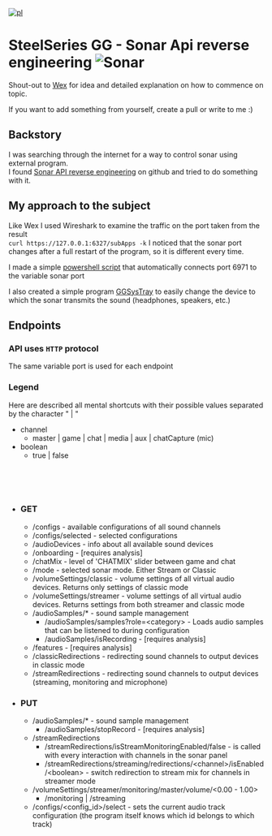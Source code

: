 [![pl](https://img.shields.io/badge/lang-pl-red.svg)](README.pl.md)

# SteelSeries GG - Sonar Api reverse engineering ![Sonar](sonar.ico)

Shout-out to [Wex](https://github.com/wex) for idea and detailed explanation on how to commence on topic.

If you want to add something from yourself, create a pull or write to me :)

## **Backstory**

I was searching through the internet for a way to control sonar using external program.  
I found [Sonar API reverse engineering](https://github.com/wex/sonar-rev) on github and tried to do something with it.

## My approach to the subject

Like Wex I used Wireshark to examine the traffic on the port taken from the result <br>
`curl https://127.0.0.1:6327/subApps -k`
I noticed that the sonar port changes after a full restart of the program, so it is different every time.

I made a simple [powershell script](get_server_address.ps1) that automatically connects port 6971 to the variable sonar port

I also created a simple program [GGSysTray](https://github.com/PrzemekkkYT/GGSysTray) to easily change the device to which the sonar transmits the sound (headphones, speakers, etc.)

## **Endpoints**

### **API uses `HTTP` protocol**

The same variable port is used for each endpoint

<h3>Legend</h3>
Here are described all mental shortcuts with their possible values ​​separated by the character " | "

- channel
  - master | game | chat | media | aux | chatCapture (mic)
- boolean
  - true | false

<br>
<br>
<br>

- ### GET

  - /configs - available configurations of all sound channels
  - /configs/selected - selected configurations
  - /audioDevices - info about all available sound devices
  - /onboarding - [requires analysis]
  - /chatMix - level of 'CHATMIX' slider between game and chat
  - /mode - selected sonar mode. Either Stream or Classic
  - /volumeSettings/classic - volume settings of all virtual audio devices. Returns only settings of classic mode
  - /volumeSettings/streamer - volume settings of all virtual audio devices. Returns settings from both streamer and classic mode
  - /audioSamples/\* - sound sample management
    - /audioSamples/samples?role=\<category> - Loads audio samples that can be listened to during configuration
    - /audioSamples/isRecording - [requires analysis]
  - /features - [requires analysis]
  - /classicRedirections - redirecting sound channels to output devices in classic mode
  - /streamRedirections - redirecting sound channels to output devices (streaming, monitoring and microphone)

- ### PUT
  - /audioSamples/\* - sound sample management
    - /audioSamples/stopRecord - [requires analysis]
  - /streamRedirections
    - /streamRedirections/isStreamMonitoringEnabled/false - is called with every interaction with channels in the sonar panel
    - /streamRedirections/streaming/redirections/\<channel>/isEnabled/\<boolean> - switch redirection to stream mix for channels in streamer mode
  - /volumeSettings/streamer/monitoring/master/volume/<0.00 - 1.00>
    - /monitoring | /streaming
  - /configs/\<config_id>/select - sets the current audio track configuration (the program itself knows which id belongs to which track)
